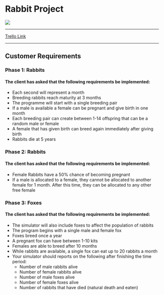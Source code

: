 # Rabbit Project
![](https://media.giphy.com/media/YQCp9d6HrlnoI/giphy.gif)

----

[Trello Link](https://trello.com/b/DXMhTeja/team-awesome)

----

## Customer Requirements

### Phase 1: Rabbits  
#### The client has asked that the following requirements be implemented:
- Each second will represent a month  
- Breeding rabbits reach maturity at 3 months  
- The programme will start with a single breeding pair  
- If a male is available a female can be pregnant and give birth in one month  
- Each breeding pair can create between 1-14 offspring that can be a random male or female  
- A female that has given birth can breed again immediately after giving birth  
- Rabbits die at 5 years

### Phase 2: Rabbits
#### The client has asked that the following requirements be implemented:  
- Female Rabbits have a 50% chance of becoming pregnant  
- If a male is allocated to a female, they cannot be allocated to another female for 1 month. After this time, they can be allocated to any other free female


### Phase 3: Foxes
#### The client has asked that the following requirements be implemented:  
- The simulator will also include foxes to affect the population of rabbits  
- The program begins with a single male and female fox  
- Foxes breed once a year  
- A pregnant fox can have between 1-10 kits  
- Females are able to breed after 10 months  
- While rabbits are available, a single fox can eat up to 20 rabbits a month  
- Your simulator should reports on the following after finishing the time period:      
    - Number of male rabbits alive      
    - Number of female rabbits alive      
    - Number of male foxes alive      
    - Number of female foxes alive      
    - Number of rabbits that have died (natural death and eaten)
